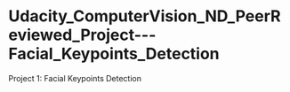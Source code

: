 # Udacity_ComputerVision_ND_PeerReviewed_Project---Facial_Keypoints_Detection
Project 1: Facial Keypoints Detection
